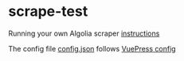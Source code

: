 # scrape-test

Running your own Algolia scraper [instructions](https://docsearch.algolia.com/docs/run-your-own/)

The config file [config.json](config.json) follows [VuePress config](https://github.com/algolia/docsearch-configs/blob/master/configs/vuepress.json)
